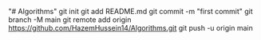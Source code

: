 "# Algorithms"  git init git add README.md git commit -m "first commit" git branch -M main git remote add origin https://github.com/HazemHussein14/Algorithms.git git push -u origin main
